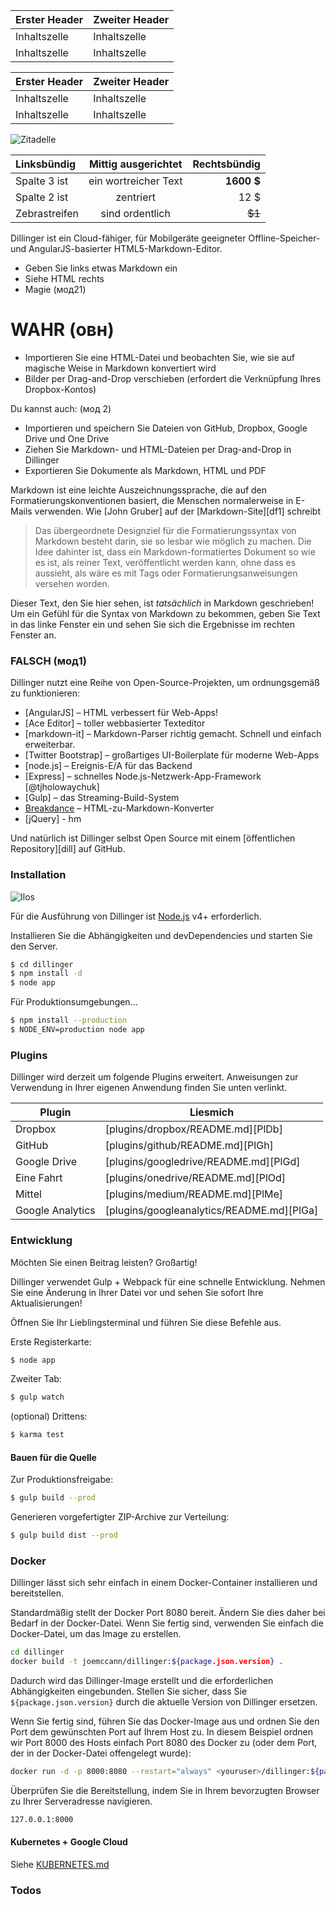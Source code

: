 Erster Header | Zweiter Header
--- | ---
Inhaltszelle | Inhaltszelle
Inhaltszelle | Inhaltszelle

Erster Header | Zweiter Header
--- | ---
Inhaltszelle | Inhaltszelle
Inhaltszelle | Inhaltszelle

![Zitadelle](https://vignette.wikia.nocookie.net/masseffect/images/d/d7/MassEffect2Citadel.jpg/revision/latest?cb=20100721191415)

Linksbündig | Mittig ausgerichtet | Rechtsbündig
:-- | :-: | --:
Spalte 3 ist | ein wortreicher Text | **1600 $**
Spalte 2 ist | zentriert | 12 $
Zebrastreifen | sind ordentlich | ~~$1~~

Dillinger ist ein Cloud-fähiger, für Mobilgeräte geeigneter Offline-Speicher- und AngularJS-basierter HTML5-Markdown-Editor.

- Geben Sie links etwas Markdown ein
- Siehe HTML rechts
- Magie (мод21)

# WAHR (овн)

- Importieren Sie eine HTML-Datei und beobachten Sie, wie sie auf magische Weise in Markdown konvertiert wird
- Bilder per Drag-and-Drop verschieben (erfordert die Verknüpfung Ihres Dropbox-Kontos)

Du kannst auch: (мод 2)

- Importieren und speichern Sie Dateien von GitHub, Dropbox, Google Drive und One Drive
- Ziehen Sie Markdown- und HTML-Dateien per Drag-and-Drop in Dillinger
- Exportieren Sie Dokumente als Markdown, HTML und PDF

Markdown ist eine leichte Auszeichnungssprache, die auf den Formatierungskonventionen basiert, die Menschen normalerweise in E-Mails verwenden. Wie [John Gruber] auf der [Markdown-Site][df1] schreibt

> Das übergeordnete Designziel für die Formatierungssyntax von Markdown besteht darin, sie so lesbar wie möglich zu machen. Die Idee dahinter ist, dass ein Markdown-formatiertes Dokument so wie es ist, als reiner Text, veröffentlicht werden kann, ohne dass es aussieht, als wäre es mit Tags oder Formatierungsanweisungen versehen worden.

Dieser Text, den Sie hier sehen, ist *tatsächlich* in Markdown geschrieben! Um ein Gefühl für die Syntax von Markdown zu bekommen, geben Sie Text in das linke Fenster ein und sehen Sie sich die Ergebnisse im rechten Fenster an.

### FALSCH (мод1)

Dillinger nutzt eine Reihe von Open-Source-Projekten, um ordnungsgemäß zu funktionieren:

- [AngularJS] – HTML verbessert für Web-Apps!
- [Ace Editor] – toller webbasierter Texteditor
- [markdown-it] – Markdown-Parser richtig gemacht. Schnell und einfach erweiterbar.
- [Twitter Bootstrap] – großartiges UI-Boilerplate für moderne Web-Apps
- [node.js] – Ereignis-E/A für das Backend
- [Express] – schnelles Node.js-Netzwerk-App-Framework [@tjholowaychuk]
- [Gulp] – das Streaming-Build-System
- [Breakdance](https://breakdance.github.io/breakdance/) – HTML-zu-Markdown-Konverter
- [jQuery] - hm

Und natürlich ist Dillinger selbst Open Source mit einem [öffentlichen Repository][dill] auf GitHub.

### Installation

![Ilos](https://lh3.googleusercontent.com/proxy/DDV8a7sLIWurhJtW8Ego9bq-JlwpfFFoR0tkLJQKKYXEXoWHB6ZUP5jGKD2VcYt3z1QVsgcn6L3GoU1ns8m9fvi3U51GzddA70ZUMHgzHvjl4-i7YOJY9cShBPrfjUhMQhxaJ97WFBp612XmjMXVGypfGkiBarN4PWxhiHkiYYNW7HGbtTpOcyt9GQ4Q23C2noxLTWFXZMcQZhRpQA_qzu2n6_H6CPViBnhSHpEl4JZAPaGCSJqgZg)

Für die Ausführung von Dillinger ist [Node.js](https://nodejs.org/) v4+ erforderlich.

Installieren Sie die Abhängigkeiten und devDependencies und starten Sie den Server.

```sh
$ cd dillinger
$ npm install -d
$ node app
```

Für Produktionsumgebungen...

```sh
$ npm install --production
$ NODE_ENV=production node app
```

### Plugins

Dillinger wird derzeit um folgende Plugins erweitert. Anweisungen zur Verwendung in Ihrer eigenen Anwendung finden Sie unten verlinkt.

Plugin | Liesmich
--- | ---
Dropbox | [plugins/dropbox/README.md][PlDb]
GitHub | [plugins/github/README.md][PlGh]
Google Drive | [plugins/googledrive/README.md][PlGd]
Eine Fahrt | [plugins/onedrive/README.md][PlOd]
Mittel | [plugins/medium/README.md][PlMe]
Google Analytics | [plugins/googleanalytics/README.md][PlGa]

### Entwicklung

Möchten Sie einen Beitrag leisten? Großartig!

Dillinger verwendet Gulp + Webpack für eine schnelle Entwicklung. Nehmen Sie eine Änderung in Ihrer Datei vor und sehen Sie sofort Ihre Aktualisierungen!

Öffnen Sie Ihr Lieblingsterminal und führen Sie diese Befehle aus.

Erste Registerkarte:

```sh
$ node app
```

Zweiter Tab:

```sh
$ gulp watch
```

(optional) Drittens:

```sh
$ karma test
```

#### Bauen für die Quelle

Zur Produktionsfreigabe:

```sh
$ gulp build --prod
```

Generieren vorgefertigter ZIP-Archive zur Verteilung:

```sh
$ gulp build dist --prod
```

### Docker

Dillinger lässt sich sehr einfach in einem Docker-Container installieren und bereitstellen.

Standardmäßig stellt der Docker Port 8080 bereit. Ändern Sie dies daher bei Bedarf in der Docker-Datei. Wenn Sie fertig sind, verwenden Sie einfach die Docker-Datei, um das Image zu erstellen.

```sh
cd dillinger
docker build -t joemccann/dillinger:${package.json.version} .
```

Dadurch wird das Dillinger-Image erstellt und die erforderlichen Abhängigkeiten eingebunden. Stellen Sie sicher, dass Sie `${package.json.version}` durch die aktuelle Version von Dillinger ersetzen.

Wenn Sie fertig sind, führen Sie das Docker-Image aus und ordnen Sie den Port dem gewünschten Port auf Ihrem Host zu. In diesem Beispiel ordnen wir Port 8000 des Hosts einfach Port 8080 des Docker zu (oder dem Port, der in der Docker-Datei offengelegt wurde):

```sh
docker run -d -p 8000:8080 --restart="always" <youruser>/dillinger:${package.json.version}
```

Überprüfen Sie die Bereitstellung, indem Sie in Ihrem bevorzugten Browser zu Ihrer Serveradresse navigieren.

```sh
127.0.0.1:8000
```

#### Kubernetes + Google Cloud

Siehe [KUBERNETES.md](https://github.com/joemccann/dillinger/blob/master/KUBERNETES.md)

### Todos
